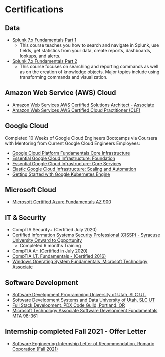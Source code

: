# Certifications

## Data
- [Splunk 7.x Fundamentals Part 1](https://github.com/vladimirantigua/Certificates/blob/main/splunk/splunk7_fundamentals_1.png)
  - This course teaches you how to search and navigate in Splunk, use fields, get statistics from your data, create reports, dashboards, lookups, and alerts. 
- [Splunk 7.x Fundamentals Part 2](https://github.com/vladimirantigua/Certificates/blob/main/splunk/splunk7_fundamentals_2.png)
  - This course focuses on searching and reporting commands as well as on the creation of knowledge objects. Major topics include using transforming commands and visualization.

## Amazon Web Service (AWS) Cloud
- [Amazon Web Services AWS Certified Solutions Architect - Associate](https://github.com/vladimirantigua/Certificates/blob/main/AWS_Certified_Solutions_Architect_Associate_certificate/AWS_Certified_Solutions_Architect_Associate_certificate.pdf)
- [Amazon Web Services AWS Certified Cloud Practitioner (CLF)](https://github.com/vladimirantigua/Certificates/blob/main/AWS_Certified_Cloud_Practitioner_certificate/AWS_Certified_Cloud_Practitioner_certificate.pdf)

## Google Cloud
Completed 10 Weeks of Google Cloud Engineers Bootcamps via Coursera with Mentoring from Current Google Cloud Engineers Employees: 

- [Google Cloud Platform Fundamentals Core Infrastructure](https://github.com/vladimirantigua/Certificates/blob/main/google_cloud_kubernetes/platform_fundamentals_core_infrastructure.png)
- [Essential Google Cloud Infrastructure: Foundation](https://github.com/vladimirantigua/Certificates/blob/main/google_cloud_kubernetes/essential_infrastructure_foundation.png)
- [Essential Google Cloud Infrastructure: Core Services](https://github.com/vladimirantigua/Certificates/blob/main/google_cloud_kubernetes/essential_infrastructure_core_services.png)
- [Elastic Google Cloud Infrastructure: Scaling and Automation](https://github.com/vladimirantigua/Certificates/blob/main/google_cloud_kubernetes/elastic%20cloud%20infrastructure_scaling_automation.png)
- [Getting Started with Google Kubernetes Engine](https://github.com/vladimirantigua/Certificates/blob/main/google_cloud_kubernetes/kubernetes_engine_101.png)

## Microsoft Cloud
- [Microsoft Certified Azure Fundamentals AZ 900](https://github.com/vladimirantigua/Certificates/blob/main/microsoft_certified_azure_az900/Microsoft%20Certified%20Azure%20Fundamentals%20%20AZ900.pdf)                  

## IT & Security
- CompTIA Security+ (Certified July 2020)
- [Certified Information Systems Security Professional (CISSP) - Syracuse University Onward to Opportunity](https://github.com/vladimirantigua/Certificates/blob/main/certified_info_sys_security_prof_CISSP.png)
  - Completed 6 months Training 
- [CompTIA A+ (Certified in July 2020)](https://github.com/vladimirantigua/Certificates/blob/main/compTIA/compTIA_A%2B_certified_ce.png)
- [CompTIA I.T. Fundamentals - (Certified 2016)](https://github.com/vladimirantigua/Certificates/blob/main/compTIA/it_fundamentals_certified.png)
- [Windows Operating System Fundamentals, Microsoft Technology Associate](https://github.com/vladimirantigua/Certificates/blob/main/microsoft_technology_associate.png)

## Software Development
- [Software Development Programming University of Utah, SLC UT.](https://github.com/vladimirantigua/Certificates/blob/main/university_of_utah_grad_certificates/sw_development_programming.pdf)
- [Software Development Systems and Data University of Utah, SLC UT](https://github.com/vladimirantigua/Certificates/blob/main/university_of_utah_grad_certificates/sw_dev_systems_data.pdf)
- [Full Stack Development, PDX Code Guild, Portland, OR](https://github.com/vladimirantigua/Certificates/blob/main/fullstack_developer_bootcamp.png)
- [Microsoft Technology Associate Software Development Fundamentals MTA 98-361](https://github.com/vladimirantigua/Certificates/blob/main/Microsoft_Certified_Professional_Certificate_0.pdf)

## Internship completed Fall 2021 - Offer Letter 
- [Software Engineering Internship Letter of Recommendation, Romaric Coporation (Fall 2021)](https://github.com/vladimirantigua/Certificates/blob/main/romaric_corp_internship_rec_letter_fall2021.png)
